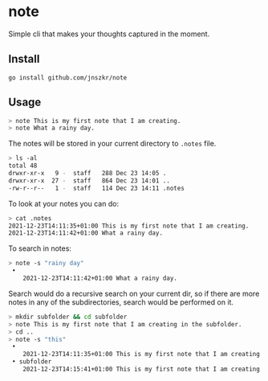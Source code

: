 # note

Simple cli that makes your thoughts captured in the moment.

## Install

```
go install github.com/jnszkr/note
```

## Usage

```bash
> note This is my first note that I am creating.
> note What a rainy day.
```

The notes will be stored in your current directory to `.notes` file.

```bash
> ls -al
total 48
drwxr-xr-x   9 -  staff   288 Dec 23 14:05 .
drwxr-xr-x  27 -  staff   864 Dec 23 14:01 ..
-rw-r--r--   1 -  staff   114 Dec 23 14:11 .notes
```

To look at your notes you can do:

```bash
> cat .notes
2021-12-23T14:11:35+01:00 This is my first note that I am creating.
2021-12-23T14:11:42+01:00 What a rainy day.
```

To search in notes:

```bash
> note -s "rainy day"
 • 
	2021-12-23T14:11:42+01:00 What a rainy day.
```

Search would do a recursive search on your current dir, so if there are more
notes in any of the subdirectories, search would be performed on it.

```bash
> mkdir subfolder && cd subfolder
> note This is my first note that I am creating in the subfolder.
> cd ..
> note -s "this"
 • 
    2021-12-23T14:11:35+01:00 This is my first note that I am creating.
 • subfolder
    2021-12-23T14:15:41+01:00 This is my first note that I am creating in the subfolder.
```
